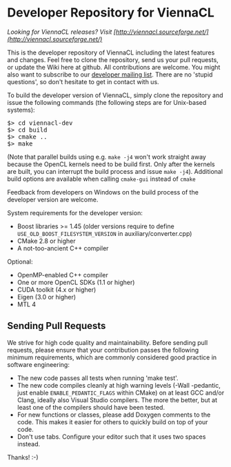 Developer Repository for ViennaCL
==========================================

*Looking for ViennaCL releases? Visit [http://viennacl.sourceforge.net/](http://viennacl.sourceforge.net/)*

This is the developer repository of ViennaCL including the latest features and changes. Feel free to clone the repository, send us your pull requests, or update the Wiki here at github. All contributions are welcome. You might also want to subscribe to our [developer mailing list](http://lists.sourceforge.net/mailman/listinfo/viennacl-devel). There are no 'stupid questions', so don't hesitate to get in contact with us.

To build the developer version of ViennaCL, simply clone the repository and issue the following commands (the following steps are for Unix-based systems):
<pre>
$> cd viennacl-dev
$> cd build
$> cmake ..
$> make
</pre>

(Note that parallel builds using e.g. `make -j4` won't work straight away because the OpenCL kernels need to be build first. Only after the kernels are built, you can interrupt the build process and issue `make -j4`). Additional build options are available when calling `cmake-gui` instead of `cmake`

Feedback from developers on Windows on the build process of the developer version are welcome.

System requirements for the developer version:

* Boost libraries >= 1.45 (older versions require to define `USE_OLD_BOOST_FILESYSTEM_VERSION` in auxiliary/converter.cpp)
* CMake 2.8 or higher
* A not-too-ancient C++ compiler

Optional:

* OpenMP-enabled C++ compiler
* One or more OpenCL SDKs (1.1 or higher)
* CUDA toolkit (4.x or higher)
* Eigen (3.0 or higher)
* MTL 4


Sending Pull Requests
--------------------------

We strive for high code quality and maintainability. Before sending pull requests, please ensure that your contribution passes the following minimum requirements, which are commonly considered good practice in software engineering:

* The new code passes all tests when running 'make test'.
* The new code compiles cleanly at high warning levels (-Wall -pedantic, just enable `ENABLE_PEDANTIC_FLAGS` within CMake) on at least GCC and/or Clang, ideally also Visual Studio compilers. The more the better, but at least one of the compilers should have been tested.
* For new functions or classes, please add Doxygen comments to the code. This makes it easier for others to quickly build on top of your code.
* Don't use tabs. Configure your editor such that it uses two spaces instead.

Thanks! :-)

